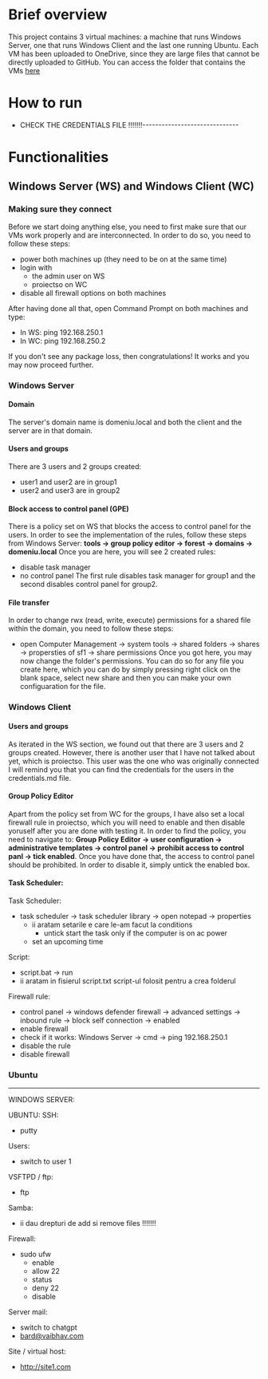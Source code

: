 # Brief overview
This project contains 3 virtual machines: a machine that runs Windows Server, one that runs Windows Client and the last one running Ubuntu. Each VM has been uploaded to OneDrive, since they are large files that cannot be directly uploaded to GitHub. You can access the folder that contains the VMs [here](https://1drv.ms/f/s!AiJja_jxQJ8ggcEzTFktyAXqb-zKIA?e=uXwwhq) <br/>


# How to run
- CHECK THE CREDENTIALS FILE !!!!!!!------------------------------


# Functionalities

## Windows Server (WS) and Windows Client (WC)

### Making sure they connect
Before we start doing anything else, you need to first make sure that our VMs work properly and are interconnected. In order to do so, you need to follow these steps:
- power both machines up (they need to be on at the same time)
- login with
	- the admin user on WS
 	- proiectso on WC
- disable all firewall options on both machines

After having done all that, open Command Prompt on both machines and type:
- In WS: ping 192.168.250.1
- In WC: ping 192.168.250.2

If you don't see any package loss, then congratulations! It works and you may now proceed further.


### Windows Server

#### Domain
The server's domain name is domeniu.local and both the client and the server are in that domain.

#### Users and groups
There are 3 users and 2 groups created:
- user1 and user2 are in group1
- user2 and user3 are in group2

#### Block access to control panel (GPE)
There is a policy set on WS that blocks the access to control panel for the users. In order to see the implementation of the rules, follow these steps from Windows Server: **tools -> group policy editor -> forest -> domains -> domeniu.local**
Once you are here, you will see 2 created rules:
- disable task manager
- no control panel
The first rule disables task manager for group1 and the second disables control panel for group2.

#### File transfer
In order to change rwx (read, write, execute) permissions for a shared file within the domain, you need to follow these steps: 
- open Computer Management -> system tools -> shared folders -> shares -> propersties of sf1 -> share permissions
Once you got here, you may now change the folder's permissions. You can do so for any file you create here, which you can do by simply pressing right click on the blank space, select new share and then you can make your own configuaration for the file.


### Windows Client
#### Users and groups
As iterated in the WS section, we found out that there are 3 users and 2 groups created. However, there is another user that I have not talked about yet, which is proiectso. This user was the one who was originally connected 
I will remind you that you can find the credentials for the users in the credentials.md file. 


#### Group Policy Editor
Apart from the policy set from WC for the groups, I have also set a local firewall rule in proiectso, which you will need to enable and then disable yoruself after you are done with testing it. In order to find the policy, you need to navigate to: **Group Policy Editor -> user configuration -> administrative templates -> control panel -> prohibit access to control panl -> tick enabled**.
Once you have done that, the access to control panel should be prohibited. In order to disable it, simply untick the enabled box.


#### Task Scheduler:



Task Scheduler:
- task scheduler -> task scheduler library -> open notepad -> properties
	- ii aratam setarile e care le-am facut la conditions
		- untick start the task only if the computer is on ac power
	- set an upcoming time

Script:
- script.bat -> run
- ii aratam in fisierul script.txt script-ul folosit pentru a crea folderul


Firewall rule:
- control panel -> windows defender firewall -> advanced settings -> inbound rule -> block self connection -> enabled
- enable firewall
- check if it works: Windows Server -> cmd -> ping 192.168.250.1
- disable the rule
- disable firewall

### Ubuntu


-------------------------------------------------------------------------------------------------------
WINDOWS SERVER:









UBUNTU:
SSH:
- putty

Users:
- switch to user 1

VSFTPD / ftp:
- ftp 

Samba:
- ii dau drepturi de add si remove files !!!!!!!

Firewall:
- sudo ufw
	- enable
	- allow 22
	- status
	- deny 22
	- disable

Server mail:
- switch to chatgpt
- bard@vaibhav.com

Site / virtual host:
- http://site1.com
